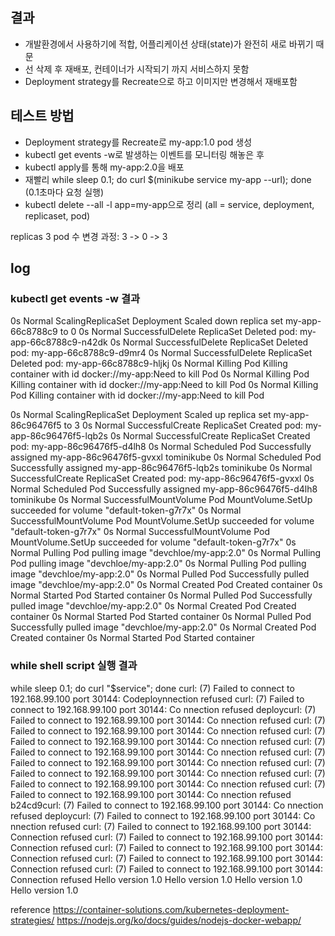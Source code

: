 ## 결과
- 개발환경에서 사용하기에 적합, 어플리케이션 상태(state)가 완전히 새로 바뀌기 때문
- 선 삭제 후 재배포, 컨테이너가 시작되기 까지 서비스하지 못함
- Deployment strategy를 Recreate으로 하고 이미지만 변경해서 재배포함 

## 테스트 방법
- Deployment strategy를 Recreate로 my-app:1.0 pod 생성
- kubectl get events -w로 발생하는 이벤트를 모니터링 해놓은 후 
- kubectl apply를 통해 my-app:2.0을 배포 
- 재빨리 while sleep 0.1; do curl $(minikube service my-app --url); done (0.1초마다 요청 실행)
- kubectl delete --all -l app=my-app으로 정리 (all = service, deployment, replicaset, pod)

replicas 3
pod 수 변경 과정: 3 -> 0 -> 3
## log
### kubectl get events -w 결과
0s    Normal   ScalingReplicaSet   Deployment   Scaled down replica set my-app-66c8788c9 to 0
0s    Normal   SuccessfulDelete   ReplicaSet   Deleted pod: my-app-66c8788c9-n42dk
0s    Normal   SuccessfulDelete   ReplicaSet   Deleted pod: my-app-66c8788c9-d9mr4
0s    Normal   SuccessfulDelete   ReplicaSet   Deleted pod: my-app-66c8788c9-hljkj
0s    Normal   Killing   Pod   Killing container with id docker://my-app:Need to kill Pod
0s    Normal   Killing   Pod   Killing container with id docker://my-app:Need to kill Pod
0s    Normal   Killing   Pod   Killing container with id docker://my-app:Need to kill Pod

0s    Normal   ScalingReplicaSet   Deployment   Scaled up replica set my-app-86c96476f5 to 3
0s    Normal   SuccessfulCreate   ReplicaSet   Created pod: my-app-86c96476f5-lqb2s
0s    Normal   SuccessfulCreate   ReplicaSet   Created pod: my-app-86c96476f5-d4lh8
0s    Normal   Scheduled   Pod   Successfully assigned my-app-86c96476f5-gvxxl tominikube
0s    Normal   Scheduled   Pod   Successfully assigned my-app-86c96476f5-lqb2s tominikube
0s    Normal   SuccessfulCreate   ReplicaSet   Created pod: my-app-86c96476f5-gvxxl
0s    Normal   Scheduled   Pod   Successfully assigned my-app-86c96476f5-d4lh8 tominikube
0s    Normal   SuccessfulMountVolume   Pod   MountVolume.SetUp succeeded for volume "default-token-g7r7x"
0s    Normal   SuccessfulMountVolume   Pod   MountVolume.SetUp succeeded for volume "default-token-g7r7x"
0s    Normal   SuccessfulMountVolume   Pod   MountVolume.SetUp succeeded for volume "default-token-g7r7x"
0s    Normal   Pulling   Pod   pulling image "devchloe/my-app:2.0"
0s    Normal   Pulling   Pod   pulling image "devchloe/my-app:2.0"
0s    Normal   Pulling   Pod   pulling image "devchloe/my-app:2.0"
0s    Normal   Pulled   Pod   Successfully pulled image "devchloe/my-app:2.0"
0s    Normal   Created   Pod   Created container
0s    Normal   Started   Pod   Started container
0s    Normal   Pulled   Pod   Successfully pulled image "devchloe/my-app:2.0"
0s    Normal   Created   Pod   Created container
0s    Normal   Started   Pod   Started container
0s    Normal   Pulled   Pod   Successfully pulled image "devchloe/my-app:2.0"
0s    Normal   Created   Pod   Created container
0s    Normal   Started   Pod   Started container

### while shell script 실행 결과
while sleep 0.1; do curl "$service"; done
curl: (7) Failed to connect to 192.168.99.100 port 30144: Codeploynnection refused
curl: (7) Failed to connect to 192.168.99.100 port 30144: Co
nnection refused                                            deploycurl: (7) Failed to connect to 192.168.99.100 port 30144: Co
nnection refused
curl: (7) Failed to connect to 192.168.99.100 port 30144: Co
nnection refused
curl: (7) Failed to connect to 192.168.99.100 port 30144: Co
nnection refused
curl: (7) Failed to connect to 192.168.99.100 port 30144: Co
nnection refused
curl: (7) Failed to connect to 192.168.99.100 port 30144: Co
nnection refused
curl: (7) Failed to connect to 192.168.99.100 port 30144: Co
nnection refused
curl: (7) Failed to connect to 192.168.99.100 port 30144: Co
nnection refused
curl: (7) Failed to connect to 192.168.99.100 port 30144: Co
nnection refused                                            b24cd9curl: (7) Failed to connect to 192.168.99.100 port 30144: Co
nnection refused                                            deploycurl: (7) Failed to connect to 192.168.99.100 port 30144: Co
nnection refused
curl: (7) Failed to connect to 192.168.99.100 port 30144: Connection refused
curl: (7) Failed to connect to 192.168.99.100 port 30144: Connection refused
curl: (7) Failed to connect to 192.168.99.100 port 30144: Connection refused
curl: (7) Failed to connect to 192.168.99.100 port 30144: Connection refused
curl: (7) Failed to connect to 192.168.99.100 port 30144: Connection refused
Hello version 1.0
Hello version 1.0
Hello version 1.0
Hello version 1.0

reference
https://container-solutions.com/kubernetes-deployment-strategies/
https://nodejs.org/ko/docs/guides/nodejs-docker-webapp/
